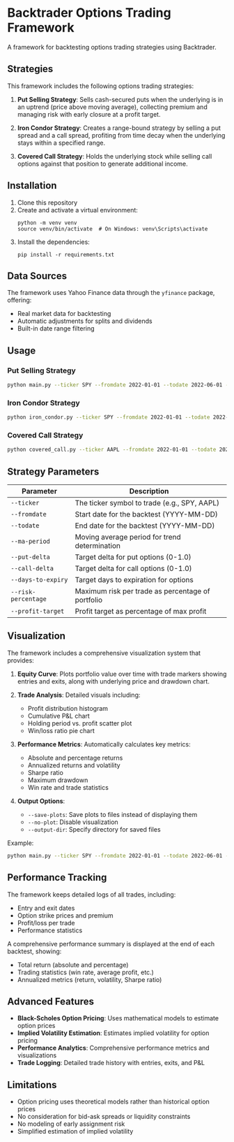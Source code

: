 # Backtrader Options Trading Framework

A framework for backtesting options trading strategies using Backtrader.

## Strategies

This framework includes the following options trading strategies:

1. **Put Selling Strategy**: Sells cash-secured puts when the underlying is in an uptrend (price above moving average), collecting premium and managing risk with early closure at a profit target.

2. **Iron Condor Strategy**: Creates a range-bound strategy by selling a put spread and a call spread, profiting from time decay when the underlying stays within a specified range.

3. **Covered Call Strategy**: Holds the underlying stock while selling call options against that position to generate additional income.

## Installation

1. Clone this repository
2. Create and activate a virtual environment:
   ```
   python -m venv venv
   source venv/bin/activate  # On Windows: venv\Scripts\activate
   ```
3. Install the dependencies:
   ```
   pip install -r requirements.txt
   ```

## Data Sources

The framework uses Yahoo Finance data through the `yfinance` package, offering:
- Real market data for backtesting
- Automatic adjustments for splits and dividends
- Built-in date range filtering

## Usage

### Put Selling Strategy

```bash
python main.py --ticker SPY --fromdate 2022-01-01 --todate 2022-06-01 --ma-period 20 --put-delta 0.3 --days-to-expiry 30 --risk-percentage 0.02 --profit-target 0.5
```

### Iron Condor Strategy

```bash
python iron_condor.py --ticker SPY --fromdate 2022-01-01 --todate 2022-06-01 --call-delta 0.3 --put-delta 0.3 --days-to-expiry 45 --risk-percentage 0.02 --profit-target 0.5
```

### Covered Call Strategy

```bash
python covered_call.py --ticker AAPL --fromdate 2022-01-01 --todate 2022-06-01 --call-delta 0.3 --days-to-expiry 30 --profit-target 0.5
```

## Strategy Parameters

| Parameter | Description |
|-----------|-------------|
| `--ticker` | The ticker symbol to trade (e.g., SPY, AAPL) |
| `--fromdate` | Start date for the backtest (YYYY-MM-DD) |
| `--todate` | End date for the backtest (YYYY-MM-DD) |
| `--ma-period` | Moving average period for trend determination |
| `--put-delta` | Target delta for put options (0-1.0) |
| `--call-delta` | Target delta for call options (0-1.0) |
| `--days-to-expiry` | Target days to expiration for options |
| `--risk-percentage` | Maximum risk per trade as percentage of portfolio |
| `--profit-target` | Profit target as percentage of max profit |

## Visualization

The framework includes a comprehensive visualization system that provides:

1. **Equity Curve**: Plots portfolio value over time with trade markers showing entries and exits, along with underlying price and drawdown chart.

2. **Trade Analysis**: Detailed visuals including:
   - Profit distribution histogram
   - Cumulative P&L chart 
   - Holding period vs. profit scatter plot
   - Win/loss ratio pie chart

3. **Performance Metrics**: Automatically calculates key metrics:
   - Absolute and percentage returns
   - Annualized returns and volatility
   - Sharpe ratio
   - Maximum drawdown
   - Win rate and trade statistics

4. **Output Options**:
   - `--save-plots`: Save plots to files instead of displaying them
   - `--no-plot`: Disable visualization
   - `--output-dir`: Specify directory for saved files

Example:
```bash
python main.py --ticker SPY --fromdate 2022-01-01 --todate 2022-06-01 --save-plots --output-dir my_results
```

## Performance Tracking

The framework keeps detailed logs of all trades, including:
- Entry and exit dates
- Option strike prices and premium
- Profit/loss per trade
- Performance statistics

A comprehensive performance summary is displayed at the end of each backtest, showing:
- Total return (absolute and percentage)
- Trading statistics (win rate, average profit, etc.)
- Annualized metrics (return, volatility, Sharpe ratio)

## Advanced Features

- **Black-Scholes Option Pricing**: Uses mathematical models to estimate option prices
- **Implied Volatility Estimation**: Estimates implied volatility for option pricing
- **Performance Analytics**: Comprehensive performance metrics and visualizations
- **Trade Logging**: Detailed trade history with entries, exits, and P&L

## Limitations

- Option pricing uses theoretical models rather than historical option prices
- No consideration for bid-ask spreads or liquidity constraints
- No modeling of early assignment risk
- Simplified estimation of implied volatility 